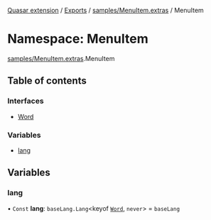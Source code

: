 [Quasar extension](../index.md) / [Exports](../modules.md) / [samples/MenuItem.extras](samples_MenuItem_extras.md) / MenuItem

# Namespace: MenuItem

[samples/MenuItem.extras](samples_MenuItem_extras.md).MenuItem

## Table of contents

### Interfaces

- [Word](../interfaces/samples_MenuItem_extras.MenuItem.Word.md)

### Variables

- [lang](samples_MenuItem_extras.MenuItem.md#lang)

## Variables

### lang

• `Const` **lang**: `baseLang.Lang`<keyof [`Word`](../interfaces/samples_MenuItem_extras.MenuItem.Word.md), `never`\> = `baseLang`
